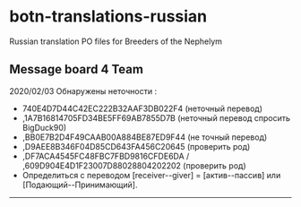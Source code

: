 # botn-translations-russian
Russian translation PO files for Breeders of the Nephelym

Message board 4 Team
---
2020/02/03
Обнаружены неточности :
- 740E4D7D44C42EC222B32AAF3DB022F4 (неточный перевод)
- ,1A7B16814705FD34BE5FF69AB7855D7B (неточный перевод спросить BigDuck90) 
- ,BB0E7B2D4F49CAAB00A884BE87ED9F44 (не точный перевод)
- ,D9AEE8B346F04D85CD643FA456C20645 (проверить род)
- ,DF7ACA4545FC48FBC7FBD9816CFDE6DA / ,609D904E4D1F23007D88028804202202 (проверить род)
- Определиться с переводом [receiver--giver] = [актив--пассив] или [Подающий--Принимающий].

---
